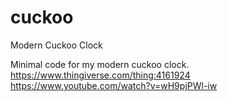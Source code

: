 # cuckoo
Modern Cuckoo Clock

Minimal code for my modern cuckoo clock.
https://www.thingiverse.com/thing:4161924
https://www.youtube.com/watch?v=wH9pjPWl-iw
